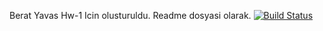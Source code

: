 Berat Yavas
Hw-1 Icin olusturuldu.
Readme dosyasi olarak.
[![Build Status](https://travis-ci.org/beratyavas19/myDemoApp.svg?branch=master)](https://travis-ci.org/beratyavas19/myDemoApp)